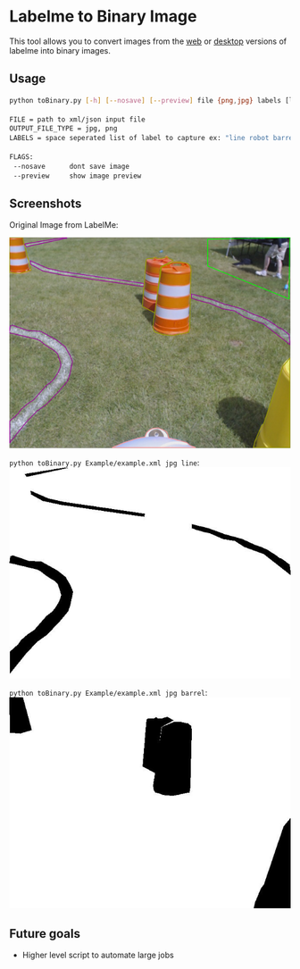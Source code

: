 # Labelme to Binary Image

This tool allows you to convert images from the [web](http://labelme.csail.mit.edu/) or [desktop](https://github.com/wkentaro/labelme) versions of labelme into binary images.

## Usage

```bash
python toBinary.py [-h] [--nosave] [--preview] file {png,jpg} labels [labels ...]

FILE = path to xml/json input file
OUTPUT_FILE_TYPE = jpg, png
LABELS = space seperated list of label to capture ex: "line robot barrel"

FLAGS:
 --nosave      dont save image
 --preview     show image preview
```

## Screenshots
Original Image from LabelMe:

![Original Image](Example/example.jpg)

`python toBinary.py Example/example.xml jpg line`:
![Original Image](Example/example-line.jpg)

`python toBinary.py Example/example.xml jpg barrel`:
![Original Image](Example/example-barrel.jpg)

## Future goals
- Higher level script to automate large jobs
